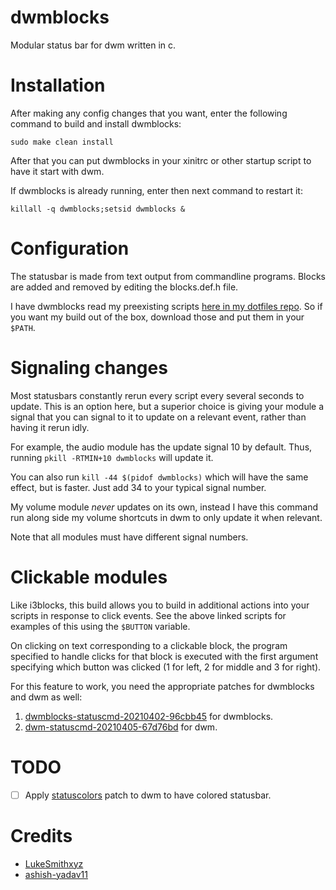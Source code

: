 # dwmblocks

Modular status bar for dwm written in c.

# Installation

After making any config changes that you want, enter the following command 
to build and install dwmblocks:

```
sudo make clean install 
```

After that you can put dwmblocks in your xinitrc or other startup script to have 
it start with dwm.

If dwmblocks is already running, enter then next command to restart it:

```
killall -q dwmblocks;setsid dwmblocks &
```

# Configuration

The statusbar is made from text output from commandline programs. Blocks are added 
and removed by editing the blocks.def.h file.

I have dwmblocks read my preexisting scripts
[here in my dotfiles repo](https://github.com/v01dv/.dotfiles/tree/main/bin/.local/bin/statusbar).
So if you want my build out of the box, download those and put them in your
`$PATH`. 

# Signaling changes

Most statusbars constantly rerun every script every several seconds to update.
This is an option here, but a superior choice is giving your module a signal
that you can signal to it to update on a relevant event, rather than having it
rerun idly.

For example, the audio module has the update signal 10 by default.  Thus,
running `pkill -RTMIN+10 dwmblocks` will update it.

You can also run `kill -44 $(pidof dwmblocks)` which will have the same effect,
but is faster.  Just add 34 to your typical signal number.

My volume module *never* updates on its own, instead I have this command run
along side my volume shortcuts in dwm to only update it when relevant.

Note that all modules must have different signal numbers.

# Clickable modules

Like i3blocks, this build allows you to build in additional actions into your
scripts in response to click events. See the above linked scripts for examples
of this using the `$BUTTON` variable.

On clicking on text corresponding to a clickable block, the program specified 
to handle clicks for that block is executed with the first argument specifying 
which button was clicked (1 for left, 2 for middle and 3 for right).

For this feature to work, you need the appropriate patches for dwmblocks and 
dwm as well: 

1. [dwmblocks-statuscmd-20210402-96cbb45](https://dwm.suckless.org/patches/statuscmd/dwmblocks-statuscmd-20210402-96cbb45.diff) for dwmblocks.
2. [dwm-statuscmd-20210405-67d76bd](https://dwm.suckless.org/patches/statuscmd/dwm-statuscmd-20210405-67d76bd.diff) for dwm.

# TODO

- [ ] Apply [statuscolors](https://dwm.suckless.org/patches/statuscolors/) patch to dwm to have colored statusbar.

# Credits

- [LukeSmithxyz](https://github.com/LukeSmithxyz/dwmblocks)
- [ashish-yadav11](https://github.com/ashish-yadav11/dwmblocks)

